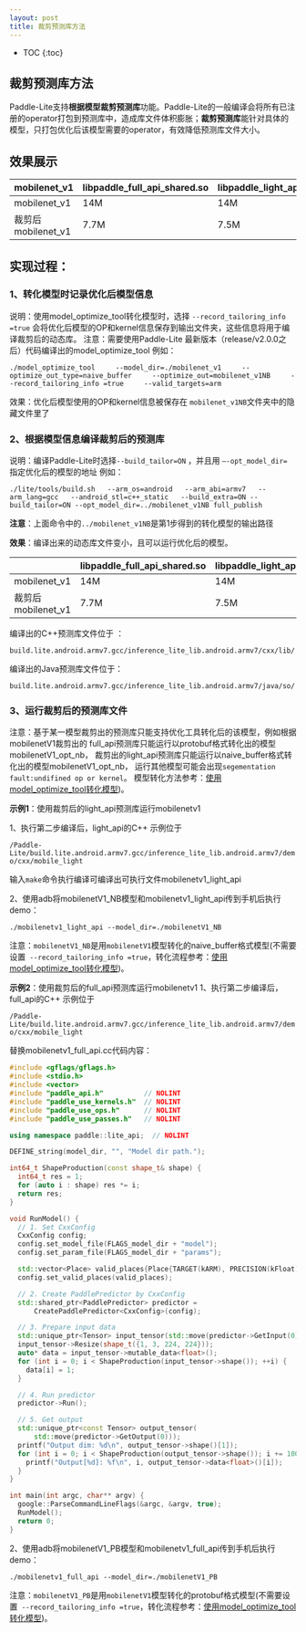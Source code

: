 ```yaml
---
layout: post
title: 裁剪预测库方法
---
```

* TOC
{:toc}

## 裁剪预测库方法

Paddle-Lite支持**根据模型裁剪预测库**功能。Paddle-Lite的一般编译会将所有已注册的operator打包到预测库中，造成库文件体积膨胀；**裁剪预测库**能针对具体的模型，只打包优化后该模型需要的operator，有效降低预测库文件大小。

## 效果展示

| mobilenet_v1 | libpaddle_full_api_shared.so | libpaddle_light_api_shared.so | libpaddle_lite_jni.so |
| ------------------ | ---------------------------- | ----------------------------- | --------------------- |
| mobilenet_v1       | 14M                          | 14M                           | 6.2M                  |
| 裁剪后mobilenet_v1 | 7.7M                         | 7.5M                          | 2.5M                  |

## 实现过程：


### 1、转化模型时记录优化后模型信息

说明：使用model_optimize_tool转化模型时，选择 `--record_tailoring_info =true`  会将优化后模型的OP和kernel信息保存到输出文件夹，这些信息将用于编译裁剪后的动态库。
注意：需要使用Paddle-Lite 最新版本（release/v2.0.0之后）代码编译出的model_optimize_tool
例如：

```
./model_optimize_tool     --model_dir=./mobilenet_v1     --optimize_out_type=naive_buffer     --optimize_out=mobilenet_v1NB     --record_tailoring_info =true     --valid_targets=arm
```
效果：优化后模型使用的OP和kernel信息被保存在 `mobilenet_v1NB`文件夹中的隐藏文件里了

### 2、根据模型信息编译裁剪后的预测库

说明：编译Paddle-Lite时选择`--build_tailor=ON` ，并且用   `–-opt_model_dir=`   指定优化后的模型的地址
例如：

```
./lite/tools/build.sh   --arm_os=android   --arm_abi=armv7   --arm_lang=gcc   --android_stl=c++_static   --build_extra=ON --build_tailor=ON --opt_model_dir=../mobilenet_v1NB full_publish
```
**注意**：上面命令中的`../mobilenet_v1NB`是第1步得到的转化模型的输出路径

**效果**：编译出来的动态库文件变小，且可以运行优化后的模型。

|                    | libpaddle_full_api_shared.so | libpaddle_light_api_shared.so | libpaddle_lite_jni.so |
| ------------------ | ---------------------------- | ----------------------------- | --------------------- |
| mobilenet_v1       | 14M                          | 14M                           | 6.2M                  |
| 裁剪后mobilenet_v1 | 7.7M                         | 7.5M                          | 2.5M                  |

编译出的C++预测库文件位于  ：

`build.lite.android.armv7.gcc/inference_lite_lib.android.armv7/cxx/lib/`

编译出的Java预测库文件位于：

`build.lite.android.armv7.gcc/inference_lite_lib.android.armv7/java/so/`

### 3、运行裁剪后的预测库文件

注意：基于某一模型裁剪出的预测库只能支持优化工具转化后的该模型，例如根据mobilenetV1裁剪出的 full_api预测库只能运行以protobuf格式转化出的模型mobilenetV1_opt_nb， 裁剪出的light_api预测库只能运行以naive_buffer格式转化出的模型mobilenetV1_opt_nb， 运行其他模型可能会出现`segementation fault:undifined op or kernel`。  模型转化方法参考：[使用model_optimize_tool转化模型](../model_optimize_tool))。



**示例1**：使用裁剪后的light_api预测库运行mobilenetv1

1、执行第二步编译后，light_api的C++ 示例位于

`/Paddle-Lite/build.lite.android.armv7.gcc/inference_lite_lib.android.armv7/demo/cxx/mobile_light`

输入`make`命令执行编译可编译出可执行文件mobilenetv1_light_api

2、使用adb将mobilenetV1_NB模型和mobilenetv1_light_api传到手机后执行demo：

`./mobilenetv1_light_api --model_dir=./mobilenetV1_NB`

注意：`mobilenetV1_NB`是用`mobilenetV1`模型转化的naive_buffer格式模型(不需要设置` --record_tailoring_info =true`，转化流程参考：[使用model_optimize_tool转化模型](../model_optimize_tool))。



**示例2**：使用裁剪后的full_api预测库运行mobilenetv1
1、执行第二步编译后，full_api的C++ 示例位于

`/Paddle-Lite/build.lite.android.armv7.gcc/inference_lite_lib.android.armv7/demo/cxx/mobile_light`

替换mobilenetv1_full_api.cc代码内容：

```C++
#include <gflags/gflags.h>
#include <stdio.h>
#include <vector>
#include "paddle_api.h"          // NOLINT
#include "paddle_use_kernels.h"  // NOLINT
#include "paddle_use_ops.h"      // NOLINT
#include "paddle_use_passes.h"   // NOLINT

using namespace paddle::lite_api;  // NOLINT

DEFINE_string(model_dir, "", "Model dir path.");

int64_t ShapeProduction(const shape_t& shape) {
  int64_t res = 1;
  for (auto i : shape) res *= i;
  return res;
}

void RunModel() {
  // 1. Set CxxConfig
  CxxConfig config;
  config.set_model_file(FLAGS_model_dir + "model");
  config.set_param_file(FLAGS_model_dir + "params");

  std::vector<Place> valid_places{Place{TARGET(kARM), PRECISION(kFloat)}};
  config.set_valid_places(valid_places);

  // 2. Create PaddlePredictor by CxxConfig
  std::shared_ptr<PaddlePredictor> predictor =
      CreatePaddlePredictor<CxxConfig>(config);

  // 3. Prepare input data
  std::unique_ptr<Tensor> input_tensor(std::move(predictor->GetInput(0)));
  input_tensor->Resize(shape_t({1, 3, 224, 224}));
  auto* data = input_tensor->mutable_data<float>();
  for (int i = 0; i < ShapeProduction(input_tensor->shape()); ++i) {
    data[i] = 1;
  }

  // 4. Run predictor
  predictor->Run();

  // 5. Get output
  std::unique_ptr<const Tensor> output_tensor(
      std::move(predictor->GetOutput(0)));
  printf("Output dim: %d\n", output_tensor->shape()[1]);
  for (int i = 0; i < ShapeProduction(output_tensor->shape()); i += 100) {
    printf("Output[%d]: %f\n", i, output_tensor->data<float>()[i]);
  }
}

int main(int argc, char** argv) {
  google::ParseCommandLineFlags(&argc, &argv, true);
  RunModel();
  return 0;
}

```

2、使用adb将mobilenetV1_PB模型和mobilenetv1_full_api传到手机后执行demo：

`./mobilenetv1_full_api --model_dir=./mobilenetV1_PB`

注意：`mobilenetV1_PB`是用`mobilenetV1`模型转化的protobuf格式模型(不需要设置` --record_tailoring_info =true`，转化流程参考：[使用model_optimize_tool转化模型](../model_optimize_tool))。


